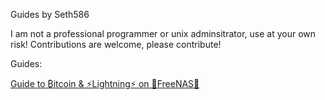 Guides by Seth586

I am not a professional programmer or unix adminsitrator, use at your own risk!
Contributions are welcome, please contribute!

Guides:

[Guide to ₿itcoin & ⚡Lightning️⚡ on 🦈FreeNAS🦈](FreeNAS/README.md)
